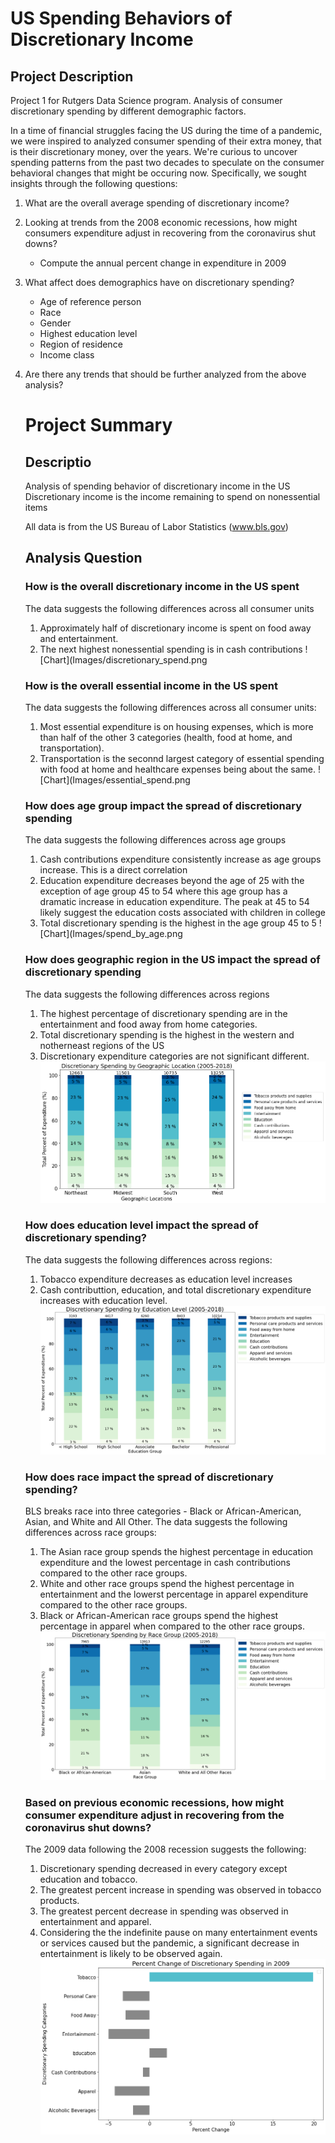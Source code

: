 # US Spending Behaviors of Discretionary Income
## Project Description

Project 1 for Rutgers Data Science program. Analysis of consumer discretionary spending by different demographic factors.

In a time of financial struggles facing the US during the time of a pandemic, we were inspired to analyzed consumer spending of their extra money, that is their discretionary money, over the years. We're curious to uncover spending patterns from the past two decades to speculate on the consumer behavioral changes that might be occuring now. Specifically, we sought insights through the following questions:

1. What are the overall average spending of discretionary income?
2. Looking at trends from the 2008 economic recessions, how might consumers expenditure adjust in recovering from the coronavirus shut downs?
    - Compute the annual percent change in expenditure in 2009
3. What affect does demographics have on discretionary spending?
    - Age of reference person
    - Race
    - Gender
    - Highest education level
    - Region of residence
    - Income class
4. Are there any trends that should be further analyzed from the above analysis?


    # Project Summary
    ## Descriptio
    Analysis of spending behavior of discretionary income in the US
    Discretionary income is the income remaining to spend on nonessential items
    
    All data is from the US Bureau of Labor Statistics (www.bls.gov)
    
    ## Analysis Question
    ### How is the overall discretionary income in the US spent
    The data suggests the following differences across all consumer units
    1. Approximately half of discretionary income is spent on food away and entertainment.
    2. The next highest nonessential spending is in cash contributions
    ![Chart](Images/discretionary_spend.png
    
    ### How is the overall essential income in the US spent
    The data suggests the following differences across all consumer units:
    1. Most essential expenditure is on housing expenses, which is more than half of the other 3 categories (health, food at home, and transportation).
    2. Transportation is the seconnd largest category of essential spending with food at home and healthcare expenses being about the same.
    ![Chart](Images/essential_spend.png
    
    ### How does age group impact the spread of discretionary spending
    The data suggests the following differences across age groups
    1. Cash contributions expenditure consistently increase as age groups increase. This is a direct correlation
    2. Education expenditure decreases beyond the age of 25 with the exception of age group 45 to 54 where this age group has a dramatic increase in education expenditure. The peak at 45 to 54 likely suggest the education costs associated with children in college
    3. Total discretionary spending is the highest in the age group 45 to 5
    ![Chart](Images/spend_by_age.png
    
    ### How does geographic region in the US impact the spread of discretionary spending
    The data suggests the following differences across regions
    1. The highest percentage of discretionary spending are in the entertainment and food away from home categories.
    2. Total discretionary spending is the highest in the western and notherneast regions of the US
    3. Discretionary expenditure categories are not significant different.
    ![Chart](Images/spend_by_geo.png)
    
    ### How does education level impact the spread of discretionary spending?
    The data suggests the following differences across regions:
    1. Tobacco expenditure decreases as education level increases
    2. Cash contributtion, education, and total discretionary expenditure increases with education level.
    ![Chart](Images/spend_by_education.png)
   
    ### How does race impact the spread of discretionary spending?
    BLS breaks race into three categories - Black or African-American, Asian, and White and All Other. The data suggests the following differences across race groups:
    1. The Asian race group spends the highest percentage in education expenditure and the lowest percentage in cash contributions compared to the other race groups.
    2. White and other race groups spend the highest percentage in entertainment and the lowerst percentage in apparel expenditure compared to the other race groups.
    3. Black or African-American race groups spend the highest percentage in apparel when compared to the other race groups.
    ![Chart](Images/spend_by_race.png)
    
    ### Based on previous economic recessions, how might consumer expenditure adjust in recovering from the coronavirus shut downs?
    The 2009 data following the 2008 recession suggests the following:
    1. Discretionary spending decreased in every category except education and tobacco.
    2. The greatest percent increase in spending was observed in tobacco products.
    3. The greatest percent decrease in spending was observed in entertainment and apparel.
    4. Considering the the indefinite pause on many entertainment events or services caused but the pandemic, a significant decrease in entertainment is likely to be observed again.
    ![Chart](Images/2009_percent_change.png)
